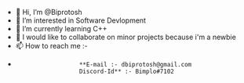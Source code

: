- 👋 Hi, I’m @Biprotosh
- 👀 I’m interested in Software Devlopment
- 🌱 I’m currently learning C++
- 💞️ I would like to collaborate on minor projects because i'm a newbie
- 📫 How to reach me :- 
-                       **E-mail :- dbiprotosh@gmail.com  
                        Discord-Id** :- Bimplo#7102
<!---
Biprotosh/Biprotosh is a ✨ special ✨ repository because its `README.md` (this file) appears on your GitHub profile.
You can click the Preview link to take a look at your changes.
--->
